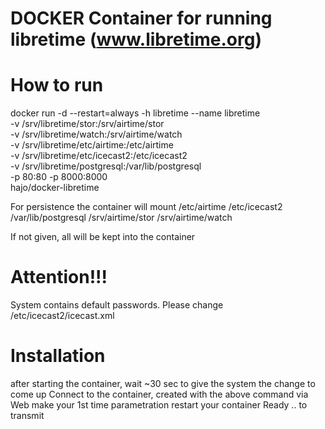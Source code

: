 # DOCKER Container for running libretime (www.libretime.org)

# How to run 
docker run -d --restart=always -h libretime --name libretime \
 -v /srv/libretime/stor:/srv/airtime/stor \
 -v /srv/libretime/watch:/srv/airtime/watch \
 -v /srv/libretime/etc/airtime:/etc/airtime \
 -v /srv/libretime/etc/icecast2:/etc/icecast2 \
 -v /srv/libretime/postgresql:/var/lib/postgresql \
 -p 80:80 -p 8000:8000 \
 hajo/docker-libretime

For persistence the container will mount
 /etc/airtime
 /etc/icecast2
 /var/lib/postgresql
 /srv/airtime/stor
 /srv/airtime/watch

If not given, all will be kept into the container

# Attention!!!
System contains default passwords.
Please change /etc/icecast2/icecast.xml

# Installation
 after starting the container, wait ~30 sec to give the system
 the change to come up
 Connect to the container, created with the above command via Web
 make your 1st time parametration 
 restart your container 
 Ready .. to transmit
